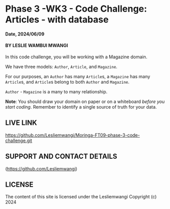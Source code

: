 # Phase 3 -WK3 - Code Challenge: Articles - with database

#### Date, 2024/06/09

#### BY LESLIE WAMBUI MWANGI


In this code challenge, you will be working with a Magazine domain.

We have three models: `Author`, `Article`, and `Magazine`.

For our purposes, an `Author` has many `Article`s, a `Magazine` has many
`Article`s, and `Article`s belong to both `Author` and `Magazine`.

`Author` - `Magazine` is a many to many relationship.

**Note**: You should draw your domain on paper or on a whiteboard _before you
start coding_. Remember to identify a single source of truth for your data.

## LIVE  LINK
https://github.com/Lesliemwangi/Moringa-FT09-phase-3-code-challenge.git


## SUPPORT  AND  CONTACT  DETAILS
(https://github.com/Lesliemwangi)


## LICENSE
The content of this site is licensed under the Lesliemwangi Copyright (c) 2024